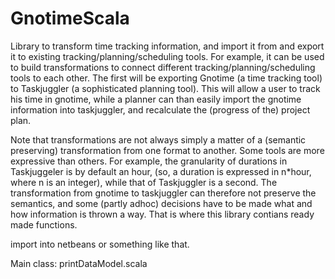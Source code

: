 GnotimeScala
============

Library to transform time tracking information, and import it from and export it to existing tracking/planning/scheduling tools.
For example, it can be used to build transformations to connect different tracking/planning/scheduling tools to each other.
The first will be exporting Gnotime (a time tracking tool) to Taskjuggler (a sophisticated planning tool). This will allow a user
to track his time in gnotime, while a planner can than easily import the gnotime information into taskjuggler, and recalculate
the (progress of the) project plan.

Note that transformations are not always simply a matter of a (semantic preserving) transformation from one format to another.
Some tools are more expressive than others. For example, the granularity of durations in Taskjuggeler is by default an hour,
(so, a duration is expressed in n*hour, where n is an integer), while that of Taskjuggler is a second. The transformation
from gnotime to taskjuggler can therefore not preserve the semantics, and some (partly adhoc) decisions have to be made 
what and how information is thrown a way. That is where this library contians ready made functions.



import into netbeans or something like that.

Main class: printDataModel.scala 
